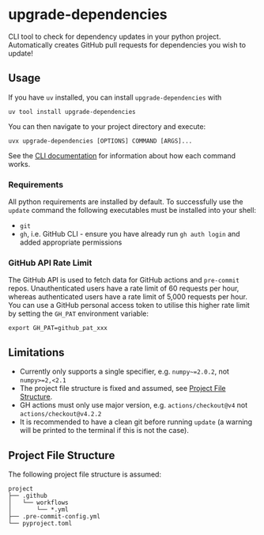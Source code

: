 # upgrade-dependencies

CLI tool to check for dependency updates in your python project. Automatically creates
GitHub pull requests for dependencies you wish to update!

## Usage

If you have `uv` installed, you can install `upgrade-dependencies` with

```
uv tool install upgrade-dependencies
```

You can then navigate to your project directory and execute:

```
uvx upgrade-dependencies [OPTIONS] COMMAND [ARGS]...
```

See the [CLI documentation](docs/usage.md) for information about how each command works.

### Requirements

All python requirements are installed by default. To successfully use the `update`
command the following executables must be installed into your shell:

- `git`
- `gh`, i.e. GitHub CLI - ensure you have already run `gh auth login` and added
  appropriate permissions

### GitHub API Rate Limit

The GitHub API is used to fetch data for GitHub actions and `pre-commit` repos.
Unauthenticated users have a rate limit of 60 requests per hour, whereas authenticated
users have a rate limit of 5,000 requests per hour. You can use a GitHub personal access
token to utilise this higher rate limit by setting the `GH_PAT` environment variable:

```
export GH_PAT=github_pat_xxx
```

## Limitations

- Currently only supports a single specifier, e.g. `numpy~=2.0.2`, not `numpy>=2,<2.1`
- The project file structure is fixed and assumed, see
  [Project File Structure](#project-file-structure).
- GH actions must only use major version, e.g. `actions/checkout@v4` not
  `actions/checkout@v4.2.2`
- It is recommended to have a clean git before running `update` (a warning will be
  printed to the terminal if this is not the case).

## Project File Structure

The following project file structure is assumed:

```
project
├── .github
│   └── workflows
│       └── *.yml
├── .pre-commit-config.yml
└── pyproject.toml
```
